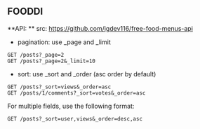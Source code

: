 ## **FOODDI**

**API: **
src: https://github.com/igdev116/free-food-menus-api

- pagination:
use _page and _limit
```
GET /posts?_page=2
GET /posts?_page=2&_limit=10
```
- sort:
use _sort and _order (asc order by default)
```
GET /posts?_sort=views&_order=asc
GET /posts/1/comments?_sort=votes&_order=asc
```
For multiple fields, use the following format:
```
GET /posts?_sort=user,views&_order=desc,asc
```